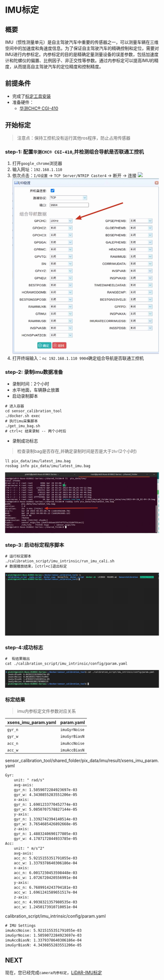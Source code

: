 # IMU标定

## 概要

IMU（惯性测量单元）是自主驾驶汽车中重要的传感器之一，可以测量车辆在三维空间中的加速度和角速度信息。为了保证自主驾驶汽车的精确控制和定位，需要对IMU进行内参标定。内参标定的目的是精确定量测量设备的误差参数，包括加速度计和陀螺仪的偏置、比例因子、非正交性等参数。通过内参标定可以提高IMU的精度，从而提高自主驾驶汽车的定位精度和控制精度。

## 前提条件
- 完成了[标定工具安装](./%E6%A0%87%E5%AE%9A%E5%B7%A5%E5%85%B7%E5%AE%89%E8%A3%85.md)
- 准备硬件：
    - [华测CHC® CGI-410](https://www.huace.cn/product/product_show/467)

## 开始标定
> 注意点：保持工控机没有运行其他ros程序，防止占用传感器


### step-1: 配置`华测CHC® CGI-410`,并检测组合导航是否联通工控机
1. 打开`google_chrome`浏览器
2. 输入网址：`192.168.1.110`
3. 依次点击：`I/O设置` -> `TCP Server/NTRIP Caster4` -> <kbd>断开</kbd> -> <kbd>连接</kbd>
![](./image/IMU_calibration/configuration_CGI410_02.gif)
![](./image/IMU_calibration/configuration_CGI410_03.jpg)
4. 打开终端输入：`nc 192.168.1.110 9904`确定组合导航是否联通工控机


### step-2: 录制imu数据准备
- 录制时间：2个小时
- 水平地面，车辆静止放置
- 启动录制脚本
```shell
# 进入容器
cd sensor_calibration_tool
./docker.sh exec
# 执行imu采集脚本
./get_imu_bag.sh
# ctrl+c 结束录制 -- 两个小时后
```
- 录制成功标志
> 检查录制bag是否存在,并确定录制时间是否是大于`2hr`(2个小时)

```
ll pix_data/imu/latest_imu.bag
rosbag info pix_data/imu/latest_imu.bag
```
![](./image/IMU_calibration/record01.jpg)

### step-3: 启动标定程序脚本
```shell
# 运行标定脚本
./calibration_script/imu_intrinsic/run_imu_cali.sh
# 数据播放结束，[ctrl+c]退出标定
```
![](./image/IMU_calibration/IMU_calibration.gif)

### step-4:成功标志
```shell
#  有结果输出
cat ./calibration_script/imu_intrinsic/config/param.yaml
```
![](./image/IMU_calibration/IMU_calibration1.jpg)


### 标定结果
>imu内参标定文件参数对应关系

|xsens_imu_param.yaml | param.yaml |
|---- | ---- |
|`gyr_n`|`imuGyrNoise`|
|`gyr_w`|`imuGyrBiasN`|
|`acc_n`|`imuAccNoise`|
|`acc_w`|`imuAccBiasN`|


sensor_calibration_tool/shared_folder/pix_data/imu/result/xsens_imu_param.yaml
```
Gyr:
    unit: " rad/s"
    avg-axis:
    gyr_n: 1.5059072284923697e-03
    gyr_w: 4.3430855283551206e-05
    x-axis:
    gyr_n: 1.6901233770452774e-03
    gyr_w: 5.0850707578827144e-05
    y-axis:
    gyr_n: 1.3392742394140514e-03
    gyr_w: 3.7654685426892668e-05
    z-axis:
    gyr_n: 1.4883240690177805e-03
    gyr_w: 4.1787172844933785e-05
Acc:
    unit: " m/s^2"
    avg-axis:
    acc_n: 5.9215155351791055e-03
    acc_w: 1.3379378640306186e-04
    x-axis:
    acc_n: 6.0017230453598448e-03
    acc_w: 1.0726720420556991e-04
    y-axis:
    acc_n: 6.7689914243794181e-03
    acc_w: 1.6961241589651517e-04
    z-axis:
    acc_n: 4.9938321357980535e-03
    acc_w: 1.2450173910710051e-04
```

calibration_script/imu_intrinsic/config/param.yaml
```
# IMU Settings
imuAccNoise: 5.9215155351791055e-03
imuGyrNoise: 1.5059072284923697e-03
imuAccBiasN: 1.3379378640306186e-04
imuGyrBiasN: 4.3430855283551206e-05
```


## NEXT
现在，您已经完成`camera内参标定`，[LiDAR-IMU标定](./LiDAR-IMU%E6%A0%87%E5%AE%9A.md)